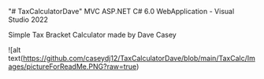 "# TaxCalculatorDave"
MVC ASP.NET C# 6.0 WebApplication - Visual Studio 2022

Simple Tax Bracket Calculator made by Dave Casey



![alt text(https://github.com/caseydj12/TaxCalculatorDave/blob/main/TaxCalc/Images/pictureForReadMe.PNG?raw=true)